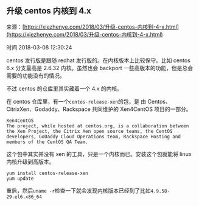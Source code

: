 ## 升级 centos 内核到 4.x

来源：[https://xiezhenye.com/2018/03/升级-centos-内核到-4-x.html](https://xiezhenye.com/2018/03/升级-centos-内核到-4-x.html)

时间 2018-03-08 12:30:24



centos 发行版是跟随 redhat 发行版的。在内核版本上比较保守。比如 centos 6.x 分支最高是 2.6.32 内核。虽然也会 backport 一些高版本的功能，但是总会需要的功能没有的情况。


不过 centos 的仓库里其实藏着一个 4.x 的内核。


在 centos 仓库里，有一个`centos-release-xen`的包，是 由 Centos、CitrixXen、Godaddy、Rackspace 共同维护的 Xen4CentOS 项目的一部分。

```
Xen4CentOS
The project, while hosted at centos.org, is a collaboration between the Xen Project, the Citrix Xen open source teams, the CentOS developers, GoDaddy Cloud Operations team, Rackspace Hosting and members of the CentOS QA Team.
```


这个包中其实并没有 xen 的工具，只是一个内核而已。安装这个包就能将 linux 内核升级到高版本。

```
yum install centos-release-xen
yum update
```


重启，然后`uname -r`检查一下就会发现内核版本已经到了比如`4.9.58-29.el6.x86_64`